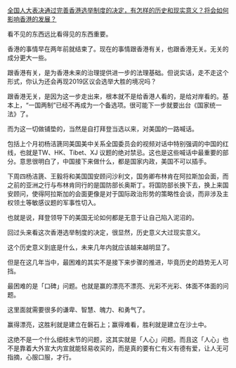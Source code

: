 [全国人大表决通过完善香港选举制度的决定，有怎样的历史和现实意义？将会如何影响香港的发展？](https://www.zhihu.com/question/447712125/answer/1775272050)




  

看不见的东西远比看得见的东西重要。

香港的事情早在两年前就结束了。现在的事情跟香港有关，也跟香港无关。无关的成分更大一些。

跟香港有关，是为香港未来的治理提供进一步的法理基础。但说实话，走不走这个形式，你认为还会再现2019区议会选举大胜的境况吗？

跟香港无关，是因为这一步走出来，根本就不是给香港人看的，是给对岸看的。基本上，“一国两制”已经不再成为一个备选项。很可能下一步就要出台《国家统一法》了。

而为这一切做铺垫的，当然是自打拜登当选以来，对美国的一路喊话。

包括上个月初杨洁篪同美国美中关系全国委员会的视频对话中特别强调的中国的红线，也就是TW、HK、Tibet、XJ 议题的绝对禁忌。这也是这些喊话中最重要的部分。意思很明白了，中国接下来做什么，都是国家内政，美国不可以插手。

下周四杨洁篪、王毅将和美国国安顾问沙利文，国务卿布林肯在阿拉斯加会面，而之前的亚洲之行与布林肯同行的是国防部长奥斯丁。将国防部长换下去，换上来国安顾问，使得阿拉斯加的会面更像是对于国际政治形势的策略性会谈，而非涉及主权领土等敏感议题的军事性切入。

也就是说，拜登领导下的美国无论如何都是无意于让自己陷入泥沼的。

回过头来看这次香港选举制度的决定，很显然，历史意义大过现实意义。

这个历史意义到底是什么，未来几年内就应该越来越明显了。

但是在这几年当中，最困难的其实不是接下来步骤的推进，毕竟历史的趋势无人可挡。

最困难的是「口碑」问题。也就是赢的漂亮不漂亮、光彩不光彩、体面不体面的问题。

这里面就需要很多的谦卑、智慧、魄力、和勇气了。

赢得漂亮，这胜利就是建立在磐石上；赢得难看，胜利就是建立在沙土中。

这绝不是一个什么细枝末节的问题，这其实就是「人心」问题。而且这「人心」也不是靠着大外宣大内宣就能轻易收买的，而是真的要有仁有义有德有爱，让人无可指摘，心服口服，才行。